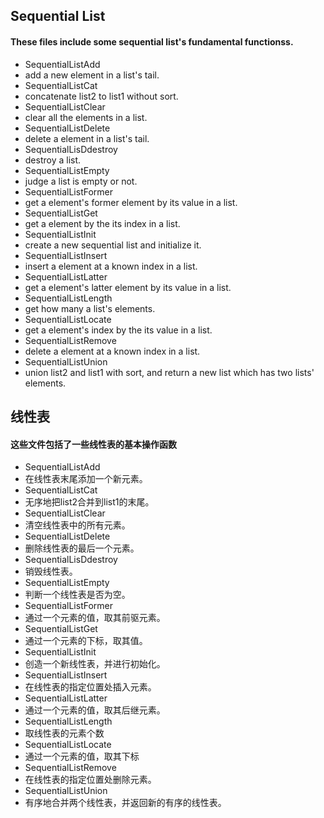 ## Sequential List
#### These files include some sequential list's fundamental functionss.

- SequentialListAdd
 - add a new element in a list's tail.
- SequentialListCat
 - concatenate list2 to list1 without sort.
- SequentialListClear
 - clear all the elements in a list.
- SequentialListDelete
 - delete a  element in a list's tail.
- SequentialLisDdestroy
 - destroy a list.
- SequentialListEmpty
 - judge a list is empty or not.
- SequentialListFormer
 - get a element's former element by its value in a list.
- SequentialListGet
 - get a element by the its index in a list.
- SequentialListInit
 - create a new sequential list and initialize it.
- SequentialListInsert
 - insert a element at a known index in a list.
- SequentialListLatter
 - get a element's latter element by its value in a list.
- SequentialListLength
 - get how many a list's elements.
- SequentialListLocate
 - get a element's index by the its value in a list.
- SequentialListRemove
 - delete a element at a known index in a list.
- SequentialListUnion
 - union list2 and list1 with sort, and return a new list which has two lists' elements.

## 线性表
#### 这些文件包括了一些线性表的基本操作函数

- SequentialListAdd
 - 在线性表末尾添加一个新元素。
- SequentialListCat
 - 无序地把list2合并到list1的末尾。
- SequentialListClear
 - 清空线性表中的所有元素。
- SequentialListDelete
 - 删除线性表的最后一个元素。
- SequentialLisDdestroy
 - 销毁线性表。
- SequentialListEmpty
 - 判断一个线性表是否为空。
- SequentialListFormer
 - 通过一个元素的值，取其前驱元素。
- SequentialListGet
 - 通过一个元素的下标，取其值。
- SequentialListInit
 - 创造一个新线性表，并进行初始化。
- SequentialListInsert
 - 在线性表的指定位置处插入元素。
- SequentialListLatter
 - 通过一个元素的值，取其后继元素。
- SequentialListLength
 - 取线性表的元素个数
- SequentialListLocate
 - 通过一个元素的值，取其下标
- SequentialListRemove
 - 在线性表的指定位置处删除元素。
- SequentialListUnion
 - 有序地合并两个线性表，并返回新的有序的线性表。
